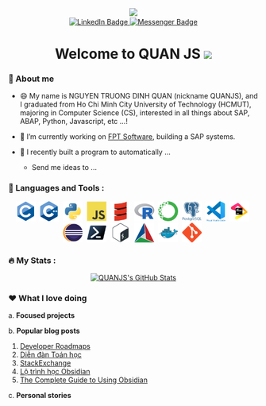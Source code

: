 <div id="header" align="center">
  <img src="https://media1.giphy.com/media/v1.Y2lkPTc5MGI3NjExZDd1Y3U3dXh3cG5ncTByd2VnbmpnYTU1NXZrazlwbzAzbmRtOTM3OCZlcD12MV9pbnRlcm5hbF9naWZfYnlfaWQmY3Q9Zw/bGgsc5mWoryfgKBx1u/giphy.gif" width="120"/>
</div>

<div id="badges" align="center">
  <a href="https://www.linkedin.com/in/quan-nguyen-truong-dinh-2036ab202/">
    <img src="https://img.shields.io/badge/LinkedIn-blue?style=for-the-badge&logo=linkedin&logoColor=white" alt="LinkedIn Badge"/>
  </a>
  <a href="https://www.facebook.com/QuanMath007/">
    <img src="https://img.shields.io/badge/Facebook-3D82ED?style=for-the-badge&logo=facebook&logoColor=white" alt="Messenger Badge"/>
  </a>
</div>

<h1 align="center">
  Welcome to QUAN JS
  <img src="https://media.giphy.com/media/hvRJCLFzcasrR4ia7z/giphy.gif" width="30px"/>
</h1>

### 🐳 About me ###

- 😄 My name is NGUYEN TRUONG DINH QUAN (nickname QUANJS), and I graduated from Ho Chi Minh City University of Technology (HCMUT), majoring in Computer Science (CS), interested in all things about SAP, ABAP, Python, Javascript, etc ...!

- 🔭 I’m currently working on [FPT Software](https://fptsoftware.com/), building a SAP systems. 
- 🌱 I recently built a program to automatically ...
  - Send me ideas to ...   

<!--
**QUANJS2610/quanjs2610** is a ✨ _special_ ✨ repository because its `README.md` (this file) appears on your GitHub profile.

Here are some ideas to get you started:

- 🔭 I’m currently working on ...
- 🌱 I’m currently learning ...
- 👯 I’m looking to collaborate on ...
- 🤔 I’m looking for help with ...
- 💬 Ask me about ...
- 📫 How to reach me: ...
- 😄 Pronouns: ...
- ⚡ Fun fact: ...
-->

### 🔨 Languages and Tools :

<div align="center">
  <img src="https://github.com/devicons/devicon/blob/master/icons/c/c-original.svg"  title="C" alt="C" width="40" height="40"/>&nbsp;
    <img src="https://github.com/devicons/devicon/blob/master/icons/cplusplus/cplusplus-original.svg"  title="C++" alt="C++" width="40" height="40"/>&nbsp;
  <img src="https://github.com/devicons/devicon/blob/master/icons/python/python-original.svg"  title="Python" alt="Python" width="40" height="40"/>&nbsp;    
  <img src="https://github.com/devicons/devicon/blob/master/icons/javascript/javascript-original.svg" title="JavaScript" alt="JavaScript" width="40" height="40"/>&nbsp;
  <img src="https://github.com/devicons/devicon/blob/master/icons/scala/scala-original.svg" title="Scala" **alt="Scala" width="40" height="40"/>&nbsp;
  <img src="https://github.com/devicons/devicon/blob/master/icons/r/r-original.svg" title="R" **alt="R" width="40" height="40"/>&nbsp;
    <img src="https://github.com/devicons/devicon/blob/master/icons/anaconda/anaconda-original.svg" title="ANACONDA" alt="ANACONDA" width="40" height="40"/>&nbsp;
  <img src="https://github.com/devicons/devicon/blob/master/icons/postgresql/postgresql-plain-wordmark.svg" title="PostgresSQL"  alt="PostgresSQL" width="40" height="40"/>&nbsp;
  <img src="https://github.com/devicons/devicon/blob/master/icons/vscode/vscode-original-wordmark.svg" title="VSCode" **alt="VSCode" width="40" height="40"/>&nbsp;
  <img src="https://github.com/devicons/devicon/blob/master/icons/jetbrains/jetbrains-original.svg" title="Jetbrains" **alt="Jetbrains" width="40" height="40"/>&nbsp;
  <img src="https://github.com/devicons/devicon/blob/master/icons/eclipse/eclipse-original.svg" title="Eclipse" **alt="Eclipse" width="40" height="40"/>&nbsp;
  <img src="https://github.com/devicons/devicon/blob/master/icons/powershell/powershell-original.svg" title="Powershell" **alt="Powershell" width="40" height="40"/>&nbsp;
  <img src="https://github.com/devicons/devicon/blob/master/icons/bash/bash-original.svg" title="Bash"  alt="Bash" width="40" height="40"/>&nbsp;
  <img src="https://github.com/devicons/devicon/blob/master/icons/cmake/cmake-original.svg" title="CMAKE" **alt="CMAKE" width="40" height="40"/>&nbsp;
  <img src="https://github.com/devicons/devicon/blob/master/icons/docker/docker-original.svg" title="Docker" **alt="Docker" width="40" height="40"/>&nbsp;
  <img src="https://github.com/devicons/devicon/blob/master/icons/git/git-original.svg" title="Git" **alt="Git" width="40" height="40"/>&nbsp;
</div>

### 🔥 My Stats :
<div align="center">

<!--
[![GitHub Streak](https://streak-stats.demolab.com?user=QUANJS2610&theme=vue-dark)](https://git.io/streak-stats)

[![QUAN JS's GitHub stats](https://github-readme-stats.vercel.app/api?username=QUANJS2610&theme=vision-friendly-dark)](https://github.com/QUANJS2610/github-readme-stats)

[![Top Langs](https://github-readme-stats.vercel.app/api/top-langs/?username=QUANJS2610&layout=compact&theme=vision-friendly-dark)](https://github.com/QUANJS2610/github-readme-stats)
-->

<div align="center">
  <a href="https://github.com/QUANJS2610/QUANJS2610">
    <img src="https://github-readme-stats.vercel.app/api?username=QUANJS2610&show_icons=true&count_private=true&layout=compact&theme=radical&custom_title=be%20the%20change%20you%20wish%20to%20see%20in%20the%20world" alt="QUANJS's GitHub Stats" />
  </a>
</div>

</div>

### ♥️ What I love doing

a. **Focused projects**
<!--
* [Thinh Vu Blog](https://thinhvu.com?source=github&medium=intro) - My lifelong learning journey
* [Vnstock](http://vnstock.site?source=github&medium=intro) - Empowering Smart Investment Analysis in the Vietnam Stock Market with vnstock.
* [LEarn Anything](http://learn-anything.vn/) - Ignite the passion for learning and exploration with LEarn Anything!
-->

b. **Popular blog posts**
  1. [Developer Roadmaps](https://roadmap.sh/)
  2. [Diễn đàn Toán học](https://diendantoanhoc.org/)
  3. [StackExchange](https://stackexchange.com/sites)
  4. [Lộ trình học Obsidian](https://www.facebook.com/groups/594306492570157/posts/696868922313913/)
  5. [The Complete Guide to Using Obsidian](https://thinhvu.com/2023/01/29/huong-dan-su-dung-obsidian-toan-tap/)

c. **Personal stories**
<!--
  1. [Python for Data analysis - Getting Started with Jupyter Notebook, Google Colab, and Rasberry Pi](https://thinhvu.com/2021/02/15/phan-tich-du-lieu-voi-python-google-colab?utm_source=github&utm_medium=readme-home)
  2.  [How did I fall in love with Python? My personal stories on experiencing data analysis tools](https://thinhvu.com/2021/03/28/toi-den-voi-python-tool-phan-tich-du-lieu?utm_source=github&utm_medium=readme-home)
-->
